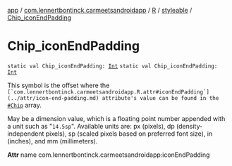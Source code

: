 [app](../../../index.md) / [com.lennertbontinck.carmeetsandroidapp](../../index.md) / [R](../index.md) / [styleable](index.md) / [Chip_iconEndPadding](./-chip_icon-end-padding.md)

# Chip_iconEndPadding

`static val Chip_iconEndPadding: `[`Int`](https://kotlinlang.org/api/latest/jvm/stdlib/kotlin/-int/index.html)
`static val Chip_iconEndPadding: `[`Int`](https://kotlinlang.org/api/latest/jvm/stdlib/kotlin/-int/index.html)

This symbol is the offset where the ``[`com.lennertbontinck.carmeetsandroidapp.R.attr#iconEndPadding`](../attr/icon-end-padding.md) attribute's value can be found in the ``[`#Chip`](-chip.md) array.

May be a dimension value, which is a floating point number appended with a unit such as "`14.5sp`". Available units are: px (pixels), dp (density-independent pixels), sp (scaled pixels based on preferred font size), in (inches), and mm (millimeters).

**Attr**
name com.lennertbontinck.carmeetsandroidapp:iconEndPadding

